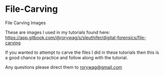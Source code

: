 # File-Carving
File Carving Images

These are images I used in my tutorials found here: https://app.gitbook.com/@rorywag/s/sleuthifer/digital-forensics/file-carving

If you wanted to attempt to carve the files I did in these tutorials then this is a good chance to practice and follow along with the tutorial.

Any questions please direct them to rorywag@gmail.com
